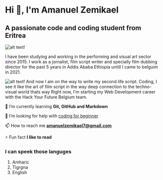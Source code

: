 # Hi 👋, I'm Amanuel Zemikael


## A passionate code and coding student from Eritrea

![alt text!](https://chrisdeblasio.com/wp-content/uploads/2019/04/movie-script.jpeg)

I have been studying and working in the performing and visual art sector
since 2015. I work as a jornalist, film script writer and specially film dubbing
director for the past 5 years in Addis Ababa Ethiopia untill I came to belguim
in 2021.

![alt text!](https://images.pexels.com/photos/1089438/pexels-photo-1089438.jpeg?auto=compress&cs=tinysrgb&dpr=1&w=500)
And now I am on the way to write my second life script. Coding, I see it like
the art of film script in the way deep connection to the techno-visual world
thats way Right now, I'm starting my Web Development career with the Hack Your
Future Belgium team.

🌱 I’m currently learning **Git, GitHub and Markdown**

🤝 I’m looking for help with
[coding for beginner](https://github.com/amanuel-zemikael/HYFTECHNICAL)

📫 How to reach me **amanuelzemikael7@gmail.com**

⚡ Fun fact **I like to read**

### I can speek those languges

1. Amharic
2. Tigrgna
3. English
